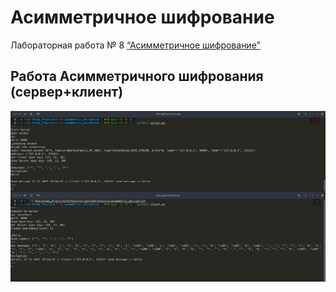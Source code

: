 # Асимметричное шифрование
Лабораторная работа № 8
[“Асимметричное шифрование”](https://github.com/fa-python-network/8_Assymmetric_ciphers)

## Работа Асимметричного шифрования (сервер+клиент)

![img](https://github.com/bitcoineazy/Study_Practice/blob/main/images/asymmetric_encryption.jpg)







